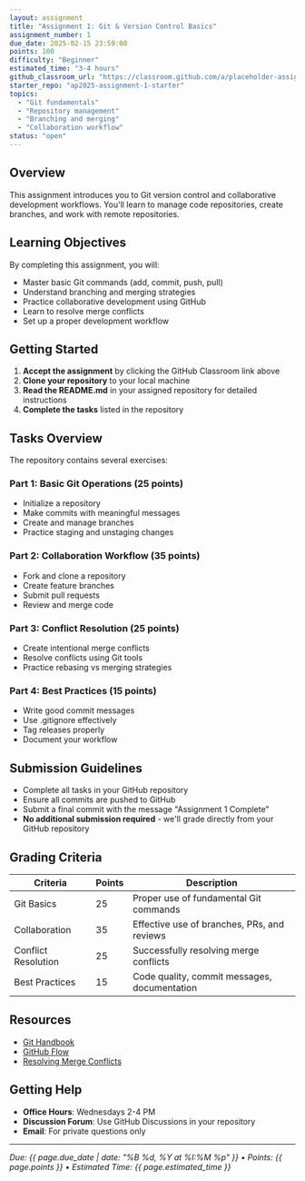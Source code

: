 ```yaml
---
layout: assignment
title: "Assignment 1: Git & Version Control Basics"
assignment_number: 1
due_date: 2025-02-15 23:59:00
points: 100
difficulty: "Beginner"
estimated_time: "3-4 hours"
github_classroom_url: "https://classroom.github.com/a/placeholder-assignment-1"
starter_repo: "ap2025-assignment-1-starter"
topics:
  - "Git fundamentals"
  - "Repository management"
  - "Branching and merging"
  - "Collaboration workflow"
status: "open"
---
```


## Overview

This assignment introduces you to Git version control and collaborative development workflows. You'll learn to manage code repositories, create branches, and work with remote repositories.

## Learning Objectives

By completing this assignment, you will:

- Master basic Git commands (add, commit, push, pull)
- Understand branching and merging strategies
- Practice collaborative development using GitHub
- Learn to resolve merge conflicts
- Set up a proper development workflow

## Getting Started

1. **Accept the assignment** by clicking the GitHub Classroom link above
2. **Clone your repository** to your local machine
3. **Read the README.md** in your assigned repository for detailed instructions
4. **Complete the tasks** listed in the repository

## Tasks Overview

The repository contains several exercises:

### Part 1: Basic Git Operations (25 points)
- Initialize a repository
- Make commits with meaningful messages
- Create and manage branches
- Practice staging and unstaging changes

### Part 2: Collaboration Workflow (35 points)
- Fork and clone a repository
- Create feature branches
- Submit pull requests
- Review and merge code

### Part 3: Conflict Resolution (25 points)
- Create intentional merge conflicts
- Resolve conflicts using Git tools
- Practice rebasing vs merging strategies

### Part 4: Best Practices (15 points)
- Write good commit messages
- Use .gitignore effectively
- Tag releases properly
- Document your workflow

## Submission Guidelines

- Complete all tasks in your GitHub repository
- Ensure all commits are pushed to GitHub
- Submit a final commit with the message "Assignment 1 Complete"
- **No additional submission required** - we'll grade directly from your GitHub repository

## Grading Criteria

| Criteria | Points | Description |
|----------|--------|-------------|
| Git Basics | 25 | Proper use of fundamental Git commands |
| Collaboration | 35 | Effective use of branches, PRs, and reviews |
| Conflict Resolution | 25 | Successfully resolving merge conflicts |
| Best Practices | 15 | Code quality, commit messages, documentation |

## Resources

- [Git Handbook](https://guides.github.com/introduction/git-handbook/)
- [GitHub Flow](https://guides.github.com/introduction/flow/)
- [Resolving Merge Conflicts](https://docs.github.com/en/github/collaborating-with-pull-requests/addressing-merge-conflicts)

## Getting Help

- **Office Hours**: Wednesdays 2-4 PM
- **Discussion Forum**: Use GitHub Discussions in your repository
- **Email**: For private questions only

---

*Due: {{ page.due_date | date: "%B %d, %Y at %I:%M %p" }} • Points: {{ page.points }} • Estimated Time: {{ page.estimated_time }}*